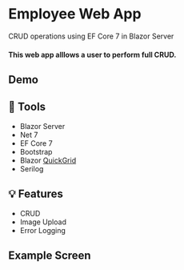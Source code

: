 # Employee Web App
CRUD operations using EF Core 7 in Blazor Server
#### This web app alllows a user to perform full CRUD.
## Demo 

## 🧰 Tools
  - Blazor Server
  - Net 7
  - EF Core 7
  - Bootstrap
  - Blazor [QuickGrid](https://aspnet.github.io/quickgridsamples/)
  - Serilog

## 💡 Features
- CRUD
- Image Upload
- Error Logging

## Example Screen
